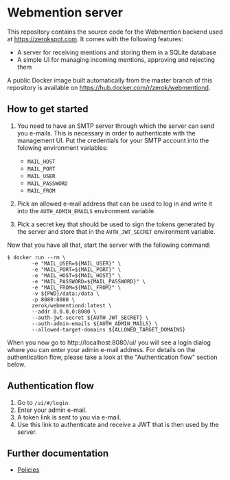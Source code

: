 # Webmention server

This repository contains the source code for the Webmention backend used at
<https://zerokspot.com>. It comes with the following features:

- A server for receiving mentions and storing them in a SQLite database
- A simple UI for managing incoming mentions, approving and rejecting them

A public Docker image built automatically from the master branch of this
repository is available on <https://hub.docker.com/r/zerok/webmentiond>.

## How to get started

1. You need to have an SMTP server through which the server can send you
   e-mails. This is necessary in order to authenticate with the management UI.
   Put the credentials for your SMTP account into the folowing environment
   variables:

   - `MAIL_HOST`
   - `MAIL_PORT`
   - `MAIL_USER`
   - `MAIL_PASSWORD`
   - `MAIL_FROM`

2. Pick an allowed e-mail address that can be used to log in and write it into
   the `AUTH_ADMIN_EMAILS` environment variable.

3. Pick a secret key that should be used to sign the tokens generated by the
   server and store that in the `AUTH_JWT_SECRET` environment variable.

Now that you have all that, start the server with the following command:

```
$ docker run --rm \
		-e "MAIL_USER=${MAIL_USER}" \
		-e "MAIL_PORT=${MAIL_PORT}" \
		-e "MAIL_HOST=${MAIL_HOST}" \
		-e "MAIL_PASSWORD=${MAIL_PASSWORD}" \
		-e "MAIL_FROM=${MAIL_FROM}" \
		-v ${PWD}/data:/data \
		-p 8080:8080 \
		zerok/webmentiond:latest \
		--addr 0.0.0.0:8080 \
		--auth-jwt-secret ${AUTH_JWT_SECRET} \
		--auth-admin-emails ${AUTH_ADMIN_MAILS} \
		--allowed-target-domains ${ALLOWED_TARGET_DOMAINS}
```

When you now go to http://localhost:8080/ui/ you will see a login dialog where
you can enter your admin e-mail address. For details on the authentication
flow, please take a look at the "Authentication flow" section below.

## Authentication flow

1. Go to `/ui/#/login`.
2. Enter your admin e-mail.
3. A token link is sent to you via e-mail.
4. Use this link to authenticate and receive a JWT that is then used by the
   server.

## Further documentation

- [Policies](./docs/policies.md)

